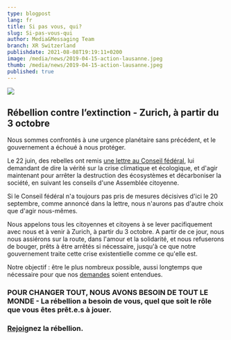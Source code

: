 ```yaml
---
type: blogpost
lang: fr
title: Si pas vous, qui?
slug: Si-pas-vous-qui
author: Media&Messaging Team
branch: XR Switzerland
publishdate: 2021-08-08T19:19:11+0200
image: /media/news/2019-04-15-action-lausanne.jpeg
thumb: /media/news/2019-04-15-action-lausanne.jpeg
published: true
---
```

![](/media/5002eb0a-c267-4dd0-8a67-0ac40c369527.jpeg)

## **Rébellion contre l’extinction - Zurich, à partir du 3 octobre**

Nous sommes confrontés à une urgence planétaire sans précédent, et le gouvernement a échoué à nous protéger.

Le 22 juin, des rebelles ont remis [une lettre au Conseil fédéral](https://act.campax.org/efforts/nous-voulons-vivre-wir-wollen-leben-vogliamo-vivere?fbclid=IwAR0y5B-av8W-VIjbFfcqtcU3OTx1_69YRtUbeiHNW_wYHfTfnnwtLLi7k9A), lui demandant de dire la vérité sur la crise climatique et écologique, et d'agir maintenant pour arrêter la destruction des écosystèmes et décarboniser la société, en suivant les conseils d'une Assemblée citoyenne. 

Si le Conseil fédéral n'a toujours pas pris de mesures décisives d'ici le 20 septembre, comme annoncé dans la lettre, nous n'aurons pas d'autre choix que d'agir nous-mêmes. 

Nous appelons tous les citoyennes et citoyens à se lever pacifiquement avec nous et à venir à Zurich, à partir du 3 octobre. A partir de ce jour, nous nous assiérons sur la route, dans l'amour et la solidarité, et nous refuserons de bouger, prêts à être arrêtés si nécessaire, jusqu'à ce que notre gouvernement traite cette crise existentielle comme ce qu'elle est.

Notre objectif : être le plus nombreux possible, aussi longtemps que nécessaire pour que nos [demandes](https://www.xrebellion.ch/fr/about/3-demands/) soient entendues. 

### **POUR CHANGER TOUT, NOUS AVONS BESOIN DE TOUT LE MONDE -** La rébellion a besoin de vous, quel que soit le rôle que vous êtes prêt.e.s à jouer.

### [Rejoi](https://actionnetwork.org/forms/la-rebellion-a-commence-rejoins-nous)gnez la rébellion.